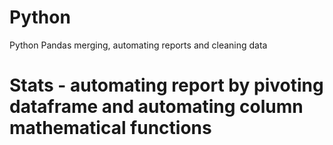 # Python
Python Pandas merging, automating reports and cleaning data
# Stats - automating report by pivoting dataframe and automating column mathematical functions
